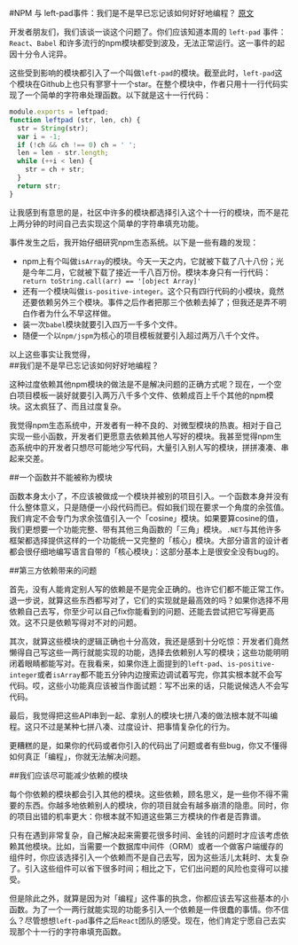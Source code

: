 #NPM 与 left-pad事件：我们是不是早已忘记该如何好好地编程？
[原文](http://www.haneycodes.net/npm-left-pad-have-we-forgotten-how-to-program/)

开发者朋友们，我们该谈一谈这个问题了。你们应该知道本周的 `left-pad` 事件：`React`、`Babel` 和许多流行的npm模块都受到波及，无法正常运行。这一事件的起因十分令人诧异。

这些受到影响的模块都引入了一个叫做`left-pad`的模块。截至此时，`left-pad`这个模块在Github上也只有寥寥十一个star。在整个模块中，作者只用十一行代码实现了一个简单的字符串处理函数。以下就是这十一行代码：

```Javascript
module.exports = leftpad;
function leftpad (str, len, ch) {
  str = String(str);
  var i = -1;
  if (!ch && ch !== 0) ch = ' ';
  len = len - str.length;
  while (++i < len) {
    str = ch + str;
  }
  return str;
}
```

让我感到有意思的是，社区中许多的模块都选择引入这个十一行的模块，而不是花上两分钟的时间自己去实现这个简单的字符串填充功能。

事件发生之后，我开始仔细研究npm生态系统。以下是一些有趣的发现：
- npm上有个叫做`isArray`的模块。今天一天之内，它就被下载了八十八份；光是今年二月，它就被下载了接近一千八百万份。模块本身只有一行代码：`
  return toString.call(arr) == '[object Array]'`
- 还有一个模块叫做`is-positive-integer`。这个只有四行代码的小模块，竟然还要依赖另外三个模块。事件之后作者把那三个依赖去掉了；但我还是弄不明白作者为什么不早这样做。
- 装一次`babel`模块就要引入四万一千多个文件。
- 随便一个以`npm/jspm`为核心的项目模板就要引入超过两万八千个文件。

以上这些事实让我觉得，  
##我们是不是早已忘记该如何好好地编程？

这种过度依赖其他npm模块的做法是不是解决问题的正确方式呢？现在，一个空白项目模板一装好就要引入两万八千多个文件、依赖成百上千个其他的npm模块。这太疯狂了、而且过度复杂。

我觉得npm生态系统中，开发者有一种不良的、对微型模块的热衷。相对于自己实现一些小函数，开发者们更愿意去依赖其他人写好的模块。我甚至觉得npm生态系统中的开发者只想尽可能地少写代码，大量引入别人写的模块，拼拼凑凑、串起来交差。

##一个函数并不能被称为模块

函数本身太小了，不应该被做成一个模块并被别的项目引入。一个函数本身并没有什么整体意义，只是随便一小段代码而已。假如我们现在要求一个角度的余弦值。我们肯定不会专门为求余弦值引入一个「cosine」模块。如果要算cosine的值，我们更想要一个功能完整、带有其他三角函数的「三角」模块。`.NET`与其他许多框架都选择提供这样的一个功能统一又完整的「核心」模块。大部分语言的设计者都会很仔细地编写语言自带的「核心模块」：这部分基本上是很安全没有bug的。

##第三方依赖带来的问题

首先，没有人能肯定别人写的依赖是不是完全正确的。也许它们都不能正常工作。退一步说，就算这些东西都写对了，它们的实现就是最高效的吗？如果你选择不用依赖自己去写，你至少可以自己fix你能看到的问题、还能去尝试把它写得更高效。这不只是依赖写得对不对的问题。

其次，就算这些模块的逻辑正确也十分高效，我还是感到十分吃惊：开发者们竟然懒得自己写这些一两行就能实现的功能，选择去依赖别人写的模块；这些功能明明闭着眼睛都能写对。在我看来，如果你连上面提到的`left-pad`、`is-positive-integer`或者`isArray`都不能五分钟内边搜索边调试着写完，你其实根本就不会写代码。哎，这些小功能真应该被当作面试题：写不出来的话，只能说候选人不会写代码。

最后，我觉得把这些API串到一起、拿别人的模块七拼八凑的做法根本就不叫编程。这只不过是某种七拼八凑、过度设计、把事情复杂化的行为。

更糟糕的是，如果你的代码或者你引入的代码出了问题或者有些bug，你又不懂得如何真正「编程」，你就无法解决问题。

##我们应该尽可能减少依赖的模块

每个你依赖的模块都会引入其他的模块。这些依赖，顾名思义，是一些你不得不需要的东西。你越多地依赖别人的模块，你的项目就会有越多崩溃的隐患。同时，你的项目出错的机率更大：你根本就不知道这些第三方模块的作者是否靠谱。

只有在遇到非常复杂，自己解决起来需要花很多时间、金钱的问题时才应该考虑依赖其他模块。比如，当需要一个数据库中间件（ORM）或者一个做客户端缓存的组件时，你应该选择引入一个依赖而不是自己去写，因为这些活儿太耗时、太复杂了。引入这些组件可以省下很多时间；相比之下，它们出问题的风险也变得可以接受。

但是除此之外，就算是因为对「编程」这件事的执念，你都应该去写这些基本的小函数。为了一个一两行就能实现的功能多引入一个依赖是一件很蠢的事情。你不信么？尽管想想`left-pad`事件之后`React`团队的感受。现在，他们肯定宁愿自己去实现那个十一行的字符串填充函数。
